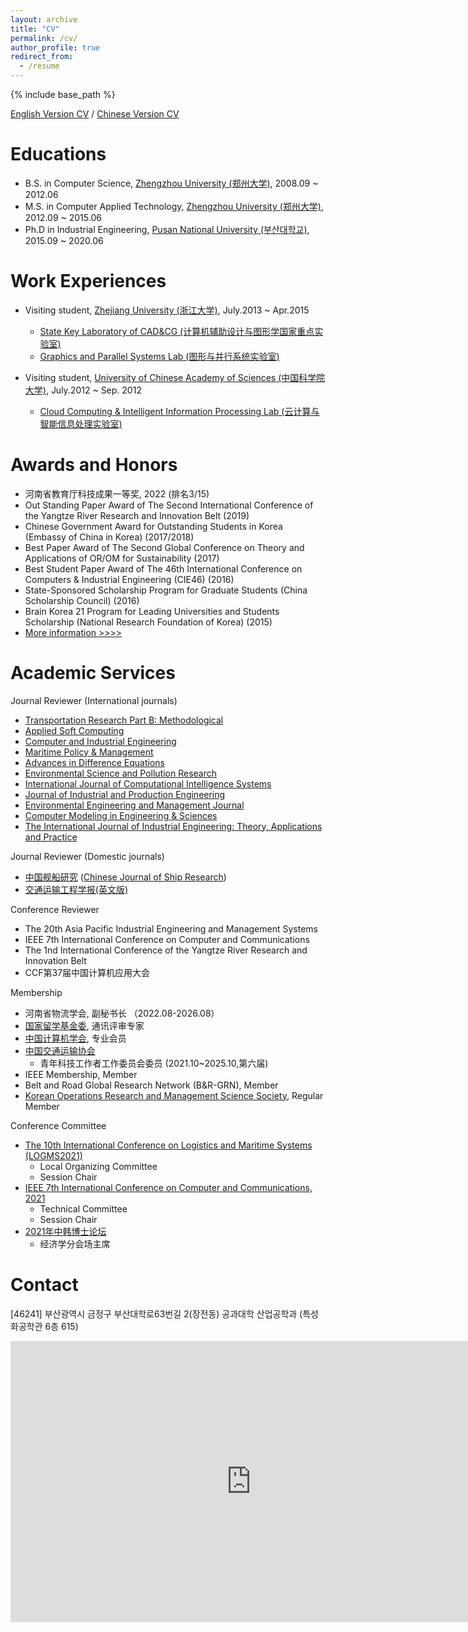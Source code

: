 ```yaml
---
layout: archive
title: "CV"
permalink: /cv/
author_profile: true
redirect_from:
  - /resume
---
```


{% include base_path %}

[English Version CV]() / [Chinese Version CV]()

Educations
======
 
* B.S. in Computer Science, [Zhengzhou University (郑州大学)](http://www.zzu.edu.cn/), 2008.09 ~ 2012.06
* M.S. in Computer Applied Technology, [Zhengzhou University (郑州大学)](http://www.zzu.edu.cn/), 2012.09 ~ 2015.06
* Ph.D in Industrial Engineering, 	[Pusan National University (부산대학교)](http://www.pusan.ac.kr/), 2015.09 ~ 2020.06


Work Experiences
======
 
* Visiting student, [Zhejiang University (浙江大学)](http://www.zju.edu.cn/), July.2013 ~ Apr.2015  
    * [State Key Laboratory of CAD&CG (计算机辅助设计与图形学国家重点实验室)](http://www.cad.zju.edu.cn/)
    * [Graphics and Parallel Systems Lab (图形与并行系统实验室)](http://www.gaps-zju.org/)  

* Visiting student, [University of Chinese Academy of Sciences (中国科学院大学)](https://www.ucas.ac.cn/), July.2012 ~ Sep. 2012   
    * [Cloud Computing & Intelligent Information Processing Lab (云计算与智能信息处理实验室)](http://feds.ac.cn/)


Awards and Honors
======
 
   * 河南省教育厅科技成果一等奖, 2022 (排名3/15)
   * Out Standing Paper Award of The Second International Conference of the Yangtze River Research and Innovation Belt (2019)  
   * Chinese Government Award for Outstanding Students in Korea (Embassy of China in Korea) (2017/2018)
   * Best Paper Award of The Second Global Conference on Theory and Applications of OR/OM for Sustainability (2017)
   * Best Student Paper Award of The 46th International Conference on Computers & Industrial Engineering (CIE46) (2016)
   * State-Sponsored Scholarship Program for Graduate Students (China Scholarship Council) (2016)
   * Brain Korea 21 Program for Leading Universities and Students Scholarship (National Research Foundation of Korea) (2015)
   * [More information >>>>](https://ieyjzhou.github.io/YanjieZhou/AwardsandHonors.html)
   

Academic Services
======
 
  Journal Reviewer (International journals)
   * [Transportation Research Part B: Methodological](https://www.sciencedirect.com/journal/transportation-research-part-b-methodological)  
   * [Applied Soft Computing](https://www.journals.elsevier.com/applied-soft-computing)  
   * [Computer and Industrial Engineering](https://www.journals.elsevier.com/computers-and-industrial-engineering) 
   * [Maritime Policy & Management](https://www.tandfonline.com/toc/tmpm20/current) 
   * [Advances in Difference Equations](https://advancesindifferenceequations.springeropen.com/) 
   * [Environmental Science and Pollution Research](https://www.springer.com/journal/11356) 
   * [International Journal of Computational Intelligence Systems](https://www.atlantis-press.com/journals/ijcis) 
   * [Journal of Industrial and Production Engineering](https://www.tandfonline.com/toc/tjci21/current) 
   * [Environmental Engineering and Management Journal](http://omicron.ch.tuiasi.ro/EEMJ/)
   * [Computer Modeling in Engineering & Sciences](https://www.techscience.com/cmes/index.html)
   * [The International Journal of Industrial Engineering: Theory, Applications and Practice](https://journals.sfu.ca/ijietap/index.php/ijie/)
  
  Journal Reviewer (Domestic journals)
   * [中国舰船研究](http://journal16.magtechjournal.com/jwk_zgjcyj/CN/volumn/home.shtml) ([Chinese Journal of Ship Research](http://journal16.magtechjournal.com/jwk_zgjcyj/EN/volumn/current.shtml))
   * [交通运输工程学报(英文版)](http://jtte.chd.edu.cn/)
   
   
  Conference Reviewer
   * The 20th Asia Pacific Industrial Engineering and Management Systems 
   * IEEE 7th International Conference on Computer and Communications
   * The 1nd International Conference of the Yangtze River Research and Innovation Belt 
   * CCF第37届中国计算机应用大会
  
  Membership   
   
   * 河南省物流学会, 副秘书长 （2022.08-2026.08）
   * [国家留学基金委](https://www.csc.edu.cn/), 通讯评审专家
   * [中国计算机学会](https://www.ccf.org.cn/), 专业会员   
   * [中国交通运输协会](https://www.cctaw.cn/) 
      * 青年科技工作者工作委员会委员 (2021.10~2025.10,第六届) 
   * IEEE Membership, Member
   * Belt and Road Global Research Network (B&R-GRN), Member   
   * [Korean Operations Research and Management Science Society](http://www.korms.or.kr), Regular Member 
   
  Conference Committee 
   * [The 10th International Conference on Logistics and Maritime Systems (LOGMS2021)](https://www.logms2021.com/)
      * Local Organizing Committee
      * Session Chair
   * [IEEE 7th International Conference on Computer and Communications, 2021](http://www.iccc.org/) 
     * Technical Committee
     * Session Chair
  * [2021年中韩博士论坛](http://www.xinhan100.com/zixun/zuixin/2021-09-08/3174.html)
     * 经济学分会场主席

Contact
======  
 [46241] 부산광역시 금정구 부산대학로63번길 2(장전동) 공과대학 산업공학과 (특성화공학관 6층 615)
 <iframe src="https://www.google.com/maps/d/embed?mid=1Rc8bf_-5XOlccvpL18x2lHHIcmj4-Wa8&hl=en" width="770" height="450" frameborder="0" style="border:0" allowfullscreen></iframe>
